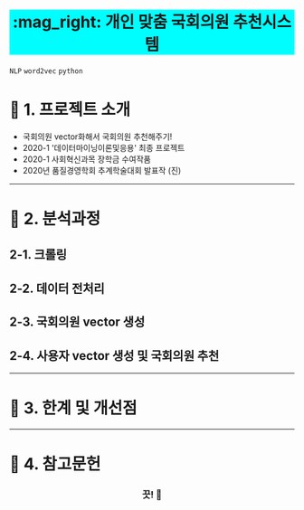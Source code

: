 <h1 align="center" style="background-color:#00FEFE"><strong>:mag_right: 개인 맞춤 국회의원 추천시스템</strong></h3>


`NLP` `word2vec` `python`

# 🚦 1. 프로젝트 소개
- 국회의원 vector화해서 국회의원 추천해주기!
- 2020-1 '데이터마이닝이론및응용' 최종 프로젝트
- 2020-1 사회혁신과목 장학금 수여작품
- 2020년 품질경영학회 추계학술대회 발표작 (진)

---

# 🚦 2. 분석과정
## 2-1. 크롤링

## 2-2. 데이터 전처리

## 2-3. 국회의원 vector 생성

## 2-4. 사용자 vector 생성 및 국회의원 추천



---

# 🚦 3. 한계 및 개선점


---


# 🚦 4. 참고문헌

<h3 align="center"><strong>끗! 🙌</strong></h3>
